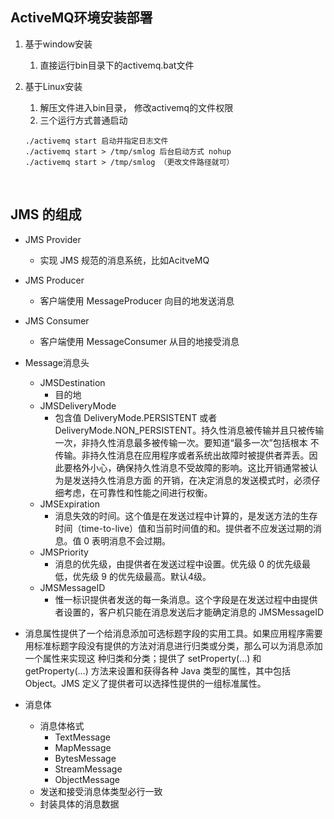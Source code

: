 ## **ActiveMQ环境安装部署**

1. 基于window安装

   1. 直接运行bin目录下的activemq.bat文件

2. 基于Linux安装

   1. 解压文件进入bin目录， 修改activemq的文件权限
   2. 三个运行方式普通启动

   ```
   ./activemq start 启动并指定日志文件        
   ./activemq start > /tmp/smlog 后台启动方式 nohup        
   ./activemq start > /tmp/smlog （更改文件路径就可）
   ```

​               

## **JMS 的组成**

- JMS Provider
  - 实现 JMS 规范的消息系统，比如AcitveMQ
- JMS Producer
  - 客户端使用 MessageProducer 向目的地发送消息
- JMS Consumer
  - 客户端使用 MessageConsumer 从目的地接受消息
- Message消息头
  - JMSDestination
    - 目的地
  - JMSDeliveryMode
    - 包含值 DeliveryMode.PERSISTENT 或者 DeliveryMode.NON_PERSISTENT。持久性消息被传输并且只被传输一次，非持久性消息最多被传输一次。要知道“最多一次”包括根本 不传输。非持久性消息在应用程序或者系统出故障时被提供者弄丢。因此要格外小心，确保持久性消息不受故障的影响。这比开销通常被认为是发送持久性消息方面 的开销，在决定消息的发送模式时，必须仔细考虑，在可靠性和性能之间进行权衡。
  - JMSExpiration
    - 消息失效的时间。这个值是在发送过程中计算的，是发送方法的生存时间（time-to-live）值和当前时间值的和。提供者不应发送过期的消息。值 0 表明消息不会过期。
  - JMSPriority
    - 消息的优先级，由提供者在发送过程中设置。优先级 0 的优先级最低，优先级 9 的优先级最高。默认4级。
  - JMSMessageID
    - 惟一标识提供者发送的每一条消息。这个字段是在发送过程中由提供者设置的，客户机只能在消息发送后才能确定消息的 JMSMessageID

- 消息属性提供了一个给消息添加可选标题字段的实用工具。如果应用程序需要用标准标题字段没有提供的方法对消息进行归类或分类，那么可以为消息添加一个属性来实现这 种归类和分类；提供了 setProperty(...) 和 getProperty(...) 方法来设置和获得各种 Java 类型的属性，其中包括 Object。JMS 定义了提供者可以选择性提供的一组标准属性。
- 消息体
  - 消息体格式
    - TextMessage
    - MapMessage
    - BytesMessage
    - StreamMessage
    - ObjectMessage
  - 发送和接受消息体类型必行一致
  - 封装具体的消息数据
